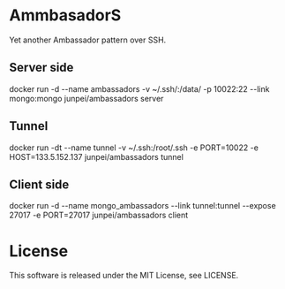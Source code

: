 AmmbasadorS
============

Yet another Ambassador pattern over SSH.


Server side
------------
docker run -d --name ambassadors -v ~/.ssh/:/data/ -p 10022:22 --link mongo:mongo junpei/ambassadors server

Tunnel
-------
docker run -dt --name tunnel -v ~/.ssh:/root/.ssh -e PORT=10022 -e HOST=133.5.152.137 junpei/ambassadors tunnel

Client side
------------
docker run -d --name mongo_ambassadors --link tunnel:tunnel --expose 27017 -e PORT=27017 junpei/ambassadors client

License
=======
This software is released under the MIT License, see LICENSE.
